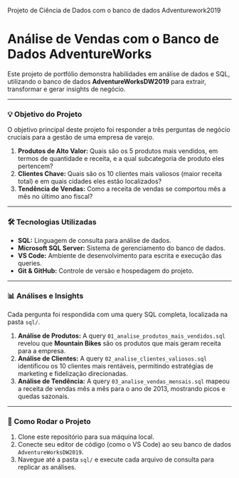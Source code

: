 Projeto de Ciência de Dados com o banco de dados Adventurework2019

# Análise de Vendas com o Banco de Dados AdventureWorks

Este projeto de portfólio demonstra habilidades em análise de dados e SQL, utilizando o banco de dados **AdventureWorksDW2019** para extrair, transformar e gerar insights de negócio.

---

### 💡 Objetivo do Projeto

O objetivo principal deste projeto foi responder a três perguntas de negócio cruciais para a gestão de uma empresa de varejo.

1.  **Produtos de Alto Valor:** Quais são os 5 produtos mais vendidos, em termos de quantidade e receita, e a qual subcategoria de produto eles pertencem?
2.  **Clientes Chave:** Quais são os 10 clientes mais valiosos (maior receita total) e em quais cidades eles estão localizados?
3.  **Tendência de Vendas:** Como a receita de vendas se comportou mês a mês no último ano fiscal?

---

### 🛠️ Tecnologias Utilizadas

* **SQL:** Linguagem de consulta para análise de dados.
* **Microsoft SQL Server:** Sistema de gerenciamento do banco de dados.
* **VS Code:** Ambiente de desenvolvimento para escrita e execução das queries.
* **Git & GitHub:** Controle de versão e hospedagem do projeto.

---

### 📊 Análises e Insights

Cada pergunta foi respondida com uma query SQL completa, localizada na pasta `sql/`.

1.  **Análise de Produtos:** A query `01_analise_produtos_mais_vendidos.sql` revelou que **Mountain Bikes** são os produtos que mais geram receita para a empresa.
2.  **Análise de Clientes:** A query `02_analise_clientes_valiosos.sql` identificou os 10 clientes mais rentáveis, permitindo estratégias de marketing e fidelização direcionadas.
3.  **Análise de Tendência:** A query `03_analise_vendas_mensais.sql` mapeou a receita de vendas mês a mês para o ano de 2013, mostrando picos e quedas sazonais.

---

### 🚀 Como Rodar o Projeto

1.  Clone este repositório para sua máquina local.
2.  Conecte seu editor de código (como o VS Code) ao seu banco de dados `AdventureWorksDW2019`.
3.  Navegue até a pasta `sql/` e execute cada arquivo de consulta para replicar as análises.
